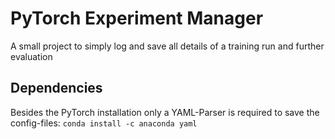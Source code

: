 # PyTorch Experiment Manager
A small project to simply log and save all details of a training run and further evaluation

## Dependencies

Besides the PyTorch installation only a YAML-Parser is required to save the config-files:
`conda install -c anaconda yaml `
